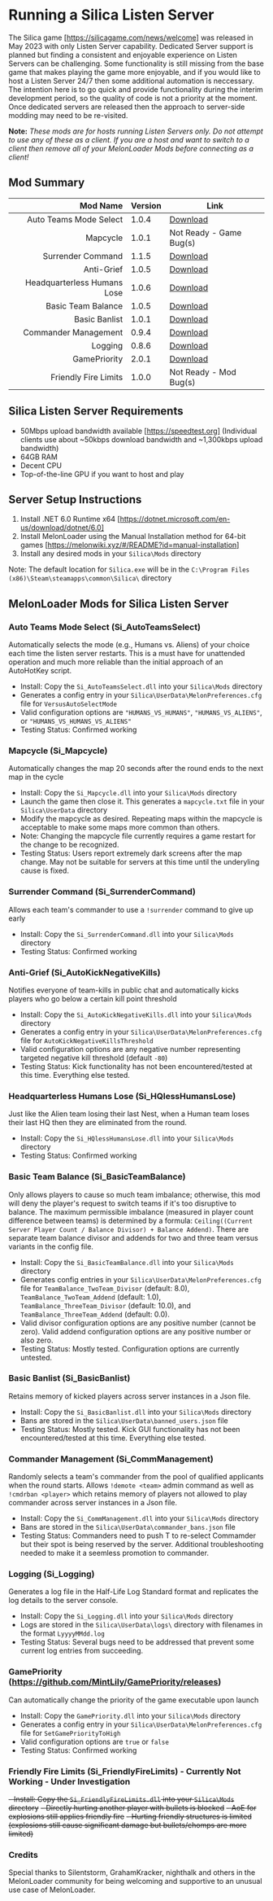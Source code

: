 # Running a Silica Listen Server
The Silica game [https://silicagame.com/news/welcome] was released in May 2023 with only Listen Server capability. Dedicated Server support is planned but finding a consistent and enjoyable experience on Listen Servers can be challenging. Some functionality is still missing from the base game that makes playing the game more enjoyable, and if you would like to host a Listen Server 24/7 then some additional automation is neccessary. The intention here is to go quick and provide functionality during the interim development period, so the quality of code is not a priority at the moment. Once dedicated servers are released then the approach to server-side modding may need to be re-visited.

**Note:** *These mods are for hosts running Listen Servers only. Do not attempt to use any of these as a client. If you are a host and want to switch to a client then remove all of your MelonLoader Mods before connecting as a client!*

## Mod Summary
| Mod Name | Version   | Link |
|---------:|-----------|------|
| Auto Teams Mode Select | 1.0.4 | [Download](https://raw.githubusercontent.com/data-bomb/Silica_ListenServer/main/Si_AutoTeamsSelect/bin/Si_AutoTeamsSelect.dll) |
| Mapcycle | 1.0.1 | Not Ready - Game Bug(s) |
| Surrender Command | 1.1.5 | [Download](https://raw.githubusercontent.com/data-bomb/Silica_ListenServer/main/Si_SurrenderCommand/bin/Si_SurrenderCommand.dll) |
| Anti-Grief | 1.0.5 | [Download](https://raw.githubusercontent.com/data-bomb/Silica_ListenServer/main/Si_AutoKickNegativeKills/bin/Si_AutoKickNegativeKills.dll) |
| Headquarterless Humans Lose | 1.0.6 | [Download](https://raw.githubusercontent.com/data-bomb/Silica_ListenServer/main/Si_HQlessHumansLose/bin/Si_HQlessHumansLose.dll) |
| Basic Team Balance | 1.0.5 | [Download](https://raw.githubusercontent.com/data-bomb/Silica_ListenServer/main/Si_BasicTeamBalance/bin/Si_BasicTeamBalance.dll) |
| Basic Banlist | 1.0.1 | [Download](https://raw.githubusercontent.com/data-bomb/Silica_ListenServer/main/Si_BasicBanlist/bin/Si_BasicBanlist.dll) |
| Commander Management | 0.9.4 | [Download](https://raw.githubusercontent.com/data-bomb/Silica_ListenServer/main/Si_CommManagement/bin/Si_CommManagement.dll) |
| Logging | 0.8.6 | [Download](https://raw.githubusercontent.com/data-bomb/Silica_ListenServer/main/Si_Logging/bin/Si_Logging.dll) |
| GamePriority | 2.0.1 | [Download](https://github.com/MintLily/GamePriority/releases/download/2.0.1/GamePriority.dll) |
| Friendly Fire Limits | 1.0.0 | Not Ready - Mod Bug(s) |


## Silica Listen Server Requirements
- 50Mbps upload bandwidth available [https://speedtest.org] (Individual clients use about ~50kbps download bandwidth and ~1,300kbps upload bandwidth)
- 64GB RAM
- Decent CPU
- Top-of-the-line GPU if you want to host and play

## Server Setup Instructions
1. Install .NET 6.0 Runtime x64 [https://dotnet.microsoft.com/en-us/download/dotnet/6.0]
2. Install MelonLoader using the Manual Installation method for 64-bit games [https://melonwiki.xyz/#/README?id=manual-installation]
3. Install any desired mods in your `Silica\Mods` directory

Note: The default location for `Silica.exe` will be in the `C:\Program Files (x86)\Steam\steamapps\common\Silica\` directory

## MelonLoader Mods for Silica Listen Server
### Auto Teams Mode Select (Si_AutoTeamsSelect)
Automatically selects the mode (e.g., Humans vs. Aliens) of your choice each time the listen server restarts. This is a must have for unattended operation and much more reliable than the initial approach of an AutoHotKey script.
- Install: Copy the `Si_AutoTeamsSelect.dll` into your `Silica\Mods` directory
- Generates a config entry in your `Silica\UserData\MelonPreferences.cfg` file for `VersusAutoSelectMode`
- Valid configuration options are `"HUMANS_VS_HUMANS"`, `"HUMANS_VS_ALIENS"`, or `"HUMANS_VS_HUMANS_VS_ALIENS"`
- Testing Status: Confirmed working

### Mapcycle (Si_Mapcycle)
Automatically changes the map 20 seconds after the round ends to the next map in the cycle
- Install: Copy the `Si_Mapcycle.dll` into your `Silica\Mods` directory
- Launch the game then close it. This generates a `mapcycle.txt` file in your `Silica\UserData` directory
- Modify the mapcycle as desired. Repeating maps within the mapcycle is acceptable to make some maps more common than others.
- Note: Changing the mapcycle file currently requires a game restart for the change to be recognized.
- Testing Status: Users report extremely dark screens after the map change. May not be suitable for servers at this time until the underyling cause is fixed.

### Surrender Command (Si_SurrenderCommand)
Allows each team's commander to use a `!surrender` command to give up early
- Install: Copy the `Si_SurrenderCommand.dll` into your `Silica\Mods` directory
- Testing Status: Confirmed working

### Anti-Grief (Si_AutoKickNegativeKills)
Notifies everyone of team-kills in public chat and automatically kicks players who go below a certain kill point threshold
- Install: Copy the `Si_AutoKickNegativeKills.dll` into your `Silica\Mods` directory
- Generates a config entry in your `Silica\UserData\MelonPreferences.cfg` file for `AutoKickNegativeKillsThreshold`
- Valid configuration options are any negative number representing targeted negative kill threshold (default `-80`)
- Testing Status: Kick functionality has not been encountered/tested at this time. Everything else tested.

### Headquarterless Humans Lose (Si_HQlessHumansLose)
Just like the Alien team losing their last Nest, when a Human team loses their last HQ then they are eliminated from the round.
- Install: Copy the `Si_HQlessHumansLose.dll` into your `Silica\Mods` directory
- Testing Status: Confirmed working

### Basic Team Balance (Si_BasicTeamBalance)
Only allows players to cause so much team imbalance; otherwise, this mod will deny the player's request to switch teams if it's too disruptive to balance. The maximum permissible imbalance (measured in player count difference between teams) is determined by a formula: `Ceiling((Current Server Player Count / Balance Divisor) + Balance Addend)`. There are separate team balance divisor and addends for two and three team versus variants in the config file.
- Install: Copy the `Si_BasicTeamBalance.dll` into your `Silica\Mods` directory
- Generates config entries in your `Silica\UserData\MelonPreferences.cfg` file for `TeamBalance_TwoTeam_Divisor` (default: 8.0), `TeamBalance_TwoTeam_Addend` (default: 1.0), `TeamBalance_ThreeTeam_Divisor` (default: 10.0), and `TeamBalance_ThreeTeam_Addend` (default: 0.0). 
- Valid divisor configuration options are any positive number (cannot be zero). Valid addend configuration options are any positive number or also zero.
- Testing Status: Mostly tested. Configuration options are currently untested.

### Basic Banlist (Si_BasicBanlist)
Retains memory of kicked players across server instances in a Json file.
- Install: Copy the `Si_BasicBanlist.dll` into your `Silica\Mods` directory
- Bans are stored in the `Silica\UserData\banned_users.json` file
- Testing Status: Mostly tested. Kick GUI functionality has not been encountered/tested at this time. Everything else tested.

### Commander Management (Si_CommManagement)
Randomly selects a team's commander from the pool of qualified applicants when the round starts. Allows `!demote <team>` admin command as well as `!cmdrban <player>` which retains memory of players not allowed to play commander across server instances in a Json file.
- Install: Copy the `Si_CommManagement.dll` into your `Silica\Mods` directory
- Bans are stored in the `Silica\UserData\commander_bans.json` file
- Testing Status: Commanders need to push T to re-select Commamder but their spot is being reserved by the server. Additional troubleshooting needed to make it a seemless promotion to commander.

### Logging (Si_Logging)
Generates a log file in the Half-Life Log Standard format and replicates the log details to the server console.
- Install: Copy the `Si_Logging.dll` into your `Silica\Mods` directory
- Logs are stored in the `Silica\UserData\logs\` directory with filenames in the format `LyyyyMMdd.log`
- Testing Status: Several bugs need to be addressed that prevent some current log entries from succeeding.

### GamePriority (https://github.com/MintLily/GamePriority/releases)
Can automatically change the priority of the game executable upon launch
- Install: Copy the `GamePriority.dll` into your `Silica\Mods` directory
- Generates a config entry in your `Silica\UserData\MelonPreferences.cfg` file for `SetGamePriorityToHigh`
- Valid configuration options are `true` or `false`
- Testing Status: Confirmed working

### Friendly Fire Limits (Si_FriendlyFireLimits) - Currently Not Working - Under Investigation
~~- Install: Copy the `Si_FriendlyFireLimits.dll` into your `Silica\Mods` directory~~
~~- Directly hurting another player with bullets is blocked~~
~~- AoE for explosions still applies friendly fire~~
~~- Hurting friendly structures is limited (explosions still cause significant damage but bullets/chomps are more limited)~~

### Credits
Special thanks to Silentstorm, GrahamKracker, nighthalk and others in the MelonLoader community for being welcoming and supportive to an unusual use case of MelonLoader.
